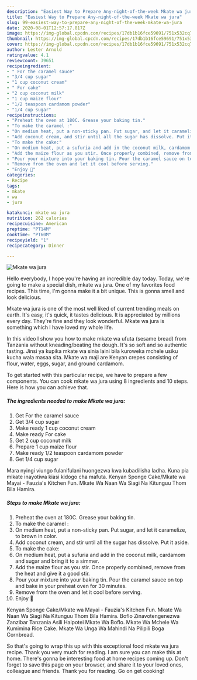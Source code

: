 ```yaml
---
description: "Easiest Way to Prepare Any-night-of-the-week Mkate wa jura"
title: "Easiest Way to Prepare Any-night-of-the-week Mkate wa jura"
slug: 99-easiest-way-to-prepare-any-night-of-the-week-mkate-wa-jura
date: 2020-08-01T12:57:17.817Z
image: https://img-global.cpcdn.com/recipes/17db1b16fce59691/751x532cq70/mkate-wa-jura-recipe-main-photo.jpg
thumbnail: https://img-global.cpcdn.com/recipes/17db1b16fce59691/751x532cq70/mkate-wa-jura-recipe-main-photo.jpg
cover: https://img-global.cpcdn.com/recipes/17db1b16fce59691/751x532cq70/mkate-wa-jura-recipe-main-photo.jpg
author: Lester Arnold
ratingvalue: 4.1
reviewcount: 39651
recipeingredient:
- " For the caramel sauce"
- "3/4 cup sugar"
- "1 cup coconut cream"
- " For cake"
- "2 cup coconut milk"
- "1 cup maize flour"
- "1/2 teaspoon cardamom powder"
- "1/4 cup sugar"
recipeinstructions:
- "Preheat the oven at 180C. Grease your baking tin."
- "To make the caramel :"
- "On medium heat, put a non-sticky pan. Put sugar, and let it caramelize, to brown in color."
- "Add coconut cream, and stir until all the sugar has dissolve. Put it aside."
- "To make the cake:"
- "On medium heat, put a sufuria and add in the coconut milk, cardamom and sugar and bring it to a simmer."
- "Add the maize flour as you stir. Once properly combined, remove from the heat and give it a good stir."
- "Pour your mixture into your baking tin. Pour the caramel sauce on top and bake in your preheat oven for 30 minutes."
- "Remove from the oven and let it cool before serving."
- "Enjoy 🌹"
categories:
- Recipe
tags:
- mkate
- wa
- jura

katakunci: mkate wa jura 
nutrition: 262 calories
recipecuisine: American
preptime: "PT14M"
cooktime: "PT60M"
recipeyield: "1"
recipecategory: Dinner

---
```



![Mkate wa jura](https://img-global.cpcdn.com/recipes/17db1b16fce59691/751x532cq70/mkate-wa-jura-recipe-main-photo.jpg)

Hello everybody, I hope you're having an incredible day today. Today, we're going to make a special dish, mkate wa jura. One of my favorites food recipes. This time, I'm gonna make it a bit unique. This is gonna smell and look delicious.

Mkate wa jura is one of the most well liked of current trending meals on earth. It's easy, it's quick, it tastes delicious. It is appreciated by millions every day. They're fine and they look wonderful. Mkate wa jura is something which I have loved my whole life.

In this video I show you how to make mkate wa ufuta (sesame bread) from Tanzania without kneading/beating the dough. It&#39;s so soft and so authentic tasting. Jinsi ya kupika mkate wa sinia laini bila kuroweka mchele usiku kucha wala masaa sita. Mkate wa maji are Kenyan crepes consisting of flour, water, eggs, sugar, and ground cardamom.


To get started with this particular recipe, we have to prepare a few components. You can cook mkate wa jura using 8 ingredients and 10 steps. Here is how you can achieve that.

<!--inarticleads1-->

##### The ingredients needed to make Mkate wa jura:

1. Get  For the caramel sauce
1. Get 3/4 cup sugar
1. Make ready 1 cup coconut cream
1. Make ready  For cake
1. Get 2 cup coconut milk
1. Prepare 1 cup maize flour
1. Make ready 1/2 teaspoon cardamom powder
1. Get 1/4 cup sugar


Mara nyingi viungo fulanifulani huongezwa kwa kubadilisha ladha. Kuna pia mikate inayotiwa kiasi kidogo cha mafuta. Kenyan Sponge Cake/Mkate wa Mayai - Fauzia&#39;s Kitchen Fun. Mkate Wa Naan Wa Siagi Na Kitunguu Thom Bila Hamira. 

<!--inarticleads2-->

##### Steps to make Mkate wa jura:

1. Preheat the oven at 180C. Grease your baking tin.
1. To make the caramel :
1. On medium heat, put a non-sticky pan. Put sugar, and let it caramelize, to brown in color.
1. Add coconut cream, and stir until all the sugar has dissolve. Put it aside.
1. To make the cake:
1. On medium heat, put a sufuria and add in the coconut milk, cardamom and sugar and bring it to a simmer.
1. Add the maize flour as you stir. Once properly combined, remove from the heat and give it a good stir.
1. Pour your mixture into your baking tin. Pour the caramel sauce on top and bake in your preheat oven for 30 minutes.
1. Remove from the oven and let it cool before serving.
1. Enjoy 🌹


Kenyan Sponge Cake/Mkate wa Mayai - Fauzia&#39;s Kitchen Fun. Mkate Wa Naan Wa Siagi Na Kitunguu Thom Bila Hamira. Boflo Zinavotengenezwa Zanzibar Tanzania Asili Haipotei Mkate Wa Boflo. Mkate Wa Mchele Wa Kumimina Rice Cake. Mkate Wa Unga Wa Mahindi Na Pilipili Boga Cornbread. 

So that's going to wrap this up with this exceptional food mkate wa jura recipe. Thank you very much for reading. I am sure you can make this at home. There's gonna be interesting food at home recipes coming up. Don't forget to save this page on your browser, and share it to your loved ones, colleague and friends. Thank you for reading. Go on get cooking!
